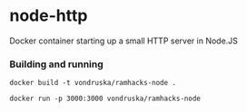 # node-http

Docker container starting up a small HTTP server in Node.JS


### Building and running

```
docker build -t vondruska/ramhacks-node .
```

```
docker run -p 3000:3000 vondruska/ramhacks-node
````
